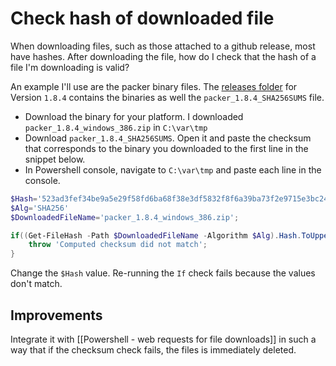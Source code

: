 # Check hash of downloaded file

When downloading files, such as those attached to a github release, most have hashes. After downloading the file, how do I check that the hash of a file I'm downloading is valid?

An example I'll use are the packer binary files. The [releases folder](https://releases.hashicorp.com/packer/1.8.4/) for Version `1.8.4` contains the binaries as well the `packer_1.8.4_SHA256SUMS` file.

- Download the binary for your platform. I downloaded `packer_1.8.4_windows_386.zip` in `C:\var\tmp`
- Download `packer_1.8.4_SHA256SUMS`. Open it and paste the checksum that corresponds to the binary you downloaded to the first line in the snippet below.
- In Powershell console, navigate to `C:\var\tmp` and paste each line in the console.

```powershell
$Hash='523ad3fef34be9a5e29f58fd6ba68f38e3df5832f8f6a39ba73f2e9715e3bc24';
$Alg='SHA256'
$DownloadedFileName='packer_1.8.4_windows_386.zip';

if((Get-FileHash -Path $DownloadedFileName -Algorithm $Alg).Hash.ToUpper() -ne $Hash.ToUpper() { 
    throw 'Computed checksum did not match';
}
```

Change the `$Hash` value. Re-running the `If` check fails because the values don't match.

## Improvements

Integrate it with [[Powershell - web requests for file downloads]] in such a way that if the checksum check fails, the files is immediately deleted.

